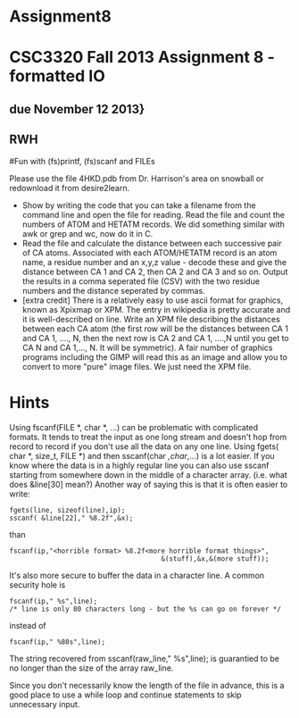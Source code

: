 Assignment8
===========

CSC3320 Fall 2013 Assignment 8 - formatted IO 
=============================================

## due November 12 2013}
## RWH
#Fun with (fs)printf, (fs)scanf and FILEs

Please use the file 4HKD.pdb from Dr. Harrison's area on snowball or redownload it from desire2learn.
- Show by writing the code that you can take a filename from the command line and open the file for reading.  Read the file and count the numbers of ATOM and HETATM records. We did something similar with awk or grep and wc, now do it in C.
- Read the file and calculate the distance between each successive pair of CA atoms. Associated with each ATOM/HETATM record is an atom name, a residue number and an x,y,z value - decode these and give the distance between CA 1 and CA 2, then CA 2 and CA 3 and so on. Output the results in a comma seperated file (CSV) with the two residue numbers and the distance seperated by commas.
- [extra credit] There is a relatively easy to use ascii format for graphics, known as Xpixmap or XPM. The entry in wikipedia is pretty accurate and it is well-described on line.  Write an XPM file describing the distances between each CA atom (the first row will be the distances between CA 1 and CA 1, ...., N, then the next row is CA 2 and CA 1, ....,N  until you get to CA N and CA 1,..., N. It will be symmetric). A fair number of graphics programs including the GIMP will read this as an image and allow you to convert to more "pure" image files. We just need the XPM file.

# Hints

Using fscanf(FILE *, char *, ...) can be problematic with complicated formats. It tends to treat the input as one long stream and doesn't hop from record to record if you don't use all the data on any one line.  Using fgets( char *, size_t, FILE *) and then sscanf(char *,char*,...) is a lot easier.  If you know where the data is in a highly regular line you can also use sscanf starting from somewhere down in the middle of a character array. (i.e. what does &line[30] mean?) Another way of saying this is that it is often easier to write:
```
fgets(line, sizeof(line),ip);
sscanf( &line[22]," %8.2f",&x);
```
than
```
fscanf(ip,"<horrible format> %8.2f<more horrible format things>",
                                      &(stuff),&x,&(more stuff));
```

It's also more secure to buffer the data in a character line.  A common security hole is
```
fscanf(ip," %s",line);
/* line is only 80 characters long - but the %s can go on forever */
```
instead of
```
fscanf(ip," %80s",line);
```
The string recovered from sscanf(raw_line," %s",line); is guarantied to be no longer than the size of the array raw_line.

Since you don't necessarily know the length of the file in advance, this is a good place to use a while loop and continue statements to skip unnecessary input.


